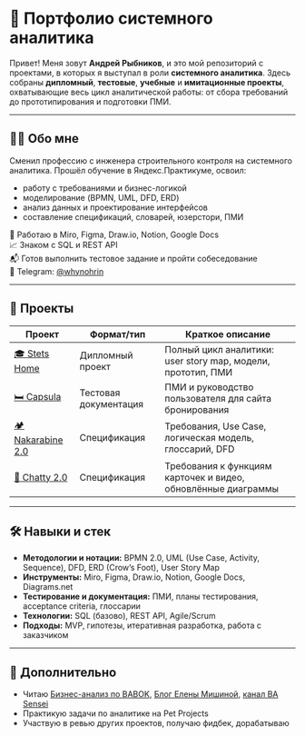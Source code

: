 # 📁 Портфолио системного аналитика

Привет! Меня зовут **Андрей Рыбников**, и это мой репозиторий с проектами, в которых я выступал в роли **системного аналитика**. Здесь собраны **дипломный**, **тестовые**, **учебные** и **имитационные проекты**, охватывающие весь цикл аналитической работы: от сбора требований до прототипирования и подготовки ПМИ.

---

## 👨‍💻 Обо мне

Сменил профессию с инженера строительного контроля на системного аналитика. Прошёл обучение в Яндекс.Практикуме, освоил:
- работу с требованиями и бизнес-логикой
- моделирование (BPMN, UML, DFD, ERD)
- анализ данных и проектирование интерфейсов
- составление спецификаций, словарей, юзерстори, ПМИ

🔧 Работаю в Miro, Figma, Draw.io, Notion, Google Docs  
📈 Знаком с SQL и REST API  
📬 Готов выполнить тестовое задание и пройти собеседование  
📱 Telegram: [@whynohrin](https://t.me/whynohrin)

---

## 📂 Проекты

| Проект                | Формат/тип           | Краткое описание                                                  |
|-----------------------|----------------------|--------------------------------------------------------------------|
| [🎓 Stets Home](./stets-home)         | Дипломный проект      | Полный цикл аналитики: user story map, модели, прототип, ПМИ       |
| [🛏️ Capsula](./capsula-testing)      | Тестовая документация | ПМИ и руководство пользователя для сайта бронирования              |
| [🏕 Nakarabine 2.0](./nakarabine-2.0) | Спецификация          | Требования, Use Case, логическая модель, глоссарий, DFD            |
| [🧠 Chatty 2.0](./chatty-2.0)         | Спецификация          | Требования к функциям карточек и видео, обновлённые диаграммы      |

---

## 🛠 Навыки и стек

- **Методологии и нотации:** BPMN 2.0, UML (Use Case, Activity, Sequence), DFD, ERD (Crow’s Foot), User Story Map  
- **Инструменты:** Miro, Figma, Draw.io, Notion, Google Docs, Diagrams.net  
- **Тестирование и документация:** ПМИ, планы тестирования, acceptance criteria, глоссарии  
- **Технологии:** SQL (базово), REST API, Agile/Scrum  
- **Подходы:** MVP, гипотезы, итеративная разработка, работа с заказчиком

---

## 🧾 Дополнительно

- Читаю [Бизнес-анализ по BABOK](https://www.amazon.com/dp/1927584027), [Блог Елены Мишиной](https://t.me/elena_ba), [канал BA Sensei](https://t.me/ba_sensei)
- Практикую задачи по аналитике на Pet Projects
- Участвую в ревью других проектов, получаю фидбек, дорабатываю

